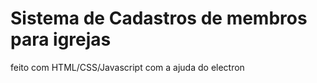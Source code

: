 Sistema de Cadastros de membros para igrejas
======================== 
feito com HTML/CSS/Javascript com a ajuda do electron
